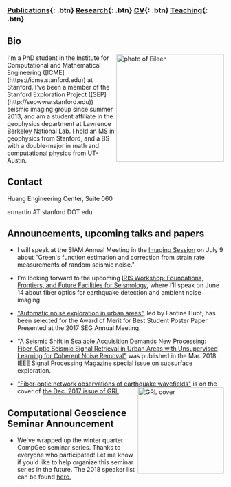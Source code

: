 ### [Publications](/publications){: .btn}     [Research](/research){: .btn}      [CV](/docs/ermartin_CV.pdf){: .btn}       [Teaching](/teaching){: .btn}

## Bio

<img src="https://eileenrmartin.github.io/img/eileen.jpg" alt="photo of Eileen" align="right" style="width: 250px;"/>
I'm a PhD student in the Institute for Computational and Mathematical Engineering ([ICME](https://icme.stanford.edu)) at Stanford. I've been a member of the Stanford Exploration Project ([SEP](http://sepwww.stanford.edu)) seismic imaging group since summer 2013, and am a student affiliate in the geophysics department at Lawrence Berkeley National Lab. I hold an MS in geophysics from Stanford, and a BS with a double-major in math and computational physics from UT-Austin.

## Contact
Huang Engineering Center, Suite 060

ermartin AT stanford DOT edu

## Announcements, upcoming talks and papers

* I will speak at the SIAM Annual Meeting in the [Imaging Session](http://meetings.siam.org/sess/dsp_programsess.cfm?SESSIONCODE=65245) on July 9 about "Green's function estimation and correction from strain rate measurements of random seismic noise."

* I'm looking forward to the upcoming [IRIS Workshop: Foundations, Frontiers, and Future Facilities for Seismology](https://www.iris.edu/hq/workshops/2018/06/iris_workshop_2018), where I'll speak on June 14 about fiber optics for earthquake detection and ambient noise imaging.

* ["Automatic noise exploration in urban areas"](https://library.seg.org/doi/abs/10.1190/segam2017-17774369.1), led by Fantine Huot, has been selected for the Award of Merit for Best Student Poster Paper Presented at the 2017 SEG Annual Meeting. 

* ["A Seismic Shift in Scalable Acquisition Demands New Processing: Fiber-Optic Seismic Signal Retrieval in Urban Areas with Unsupervised Learning for Coherent Noise Removal"](http://ieeexplore.ieee.org/document/8310692/) was published in the Mar. 2018 IEEE Signal Processing Magazine special issue on subsurface exploration. 

* ["Fiber-optic network observations of earthquake wavefields"](http://onlinelibrary.wiley.com/doi/10.1002/2017GL075722/full) is on the cover of [the Dec. 2017 issue of GRL](http://agupubs.onlinelibrary.wiley.com/hub/issue/10.1002/grl.v44.23/). <img src="https://eileenrmartin.github.io/img/GRL-cover-Dec2017.jpg" alt="GRL cover" align="right" style="width: 200px;"/>





## Computational Geoscience Seminar Announcement

* We've wrapped up the winter quarter CompGeo seminar series. Thanks to everyone who participated! Let me know if you'd like to help organize this seminar series in the future. The 2018 speaker list can be found [here.](https://pangea.stanford.edu/programs/compgeo/computational-geosciences-seminar-earth-310)
